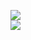 [![](https://img.shields.io/badge/Made%20With-Github%20Spray-lightgrey.svg?style=for-the-badge&logo=github)](https://github.com/Annihil/github-spray#19615)  
[![](https://i.imgur.com/2DrTn0Z.gif)](https://github.com/Annihil/github-spray)